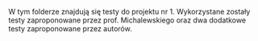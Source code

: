 W tym folderze znajdują się testy do projektu nr 1. Wykorzystane zostały testy zaproponowane przez prof. Michalewskiego oraz
dwa dodatkowe testy zaproponowane przez autorów.

